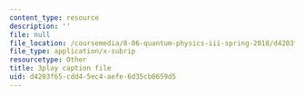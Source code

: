 ```yaml
---
content_type: resource
description: ''
file: null
file_location: /coursemedia/8-06-quantum-physics-iii-spring-2018/d4203f65cdd45ec4aefe6d35cb0659d5_dNKAsbdHDCs.vtt
file_type: application/x-subrip
resourcetype: Other
title: 3play caption file
uid: d4203f65-cdd4-5ec4-aefe-6d35cb0659d5
---
```

